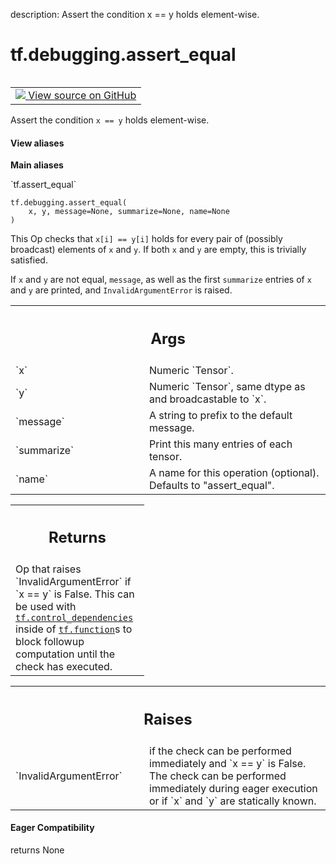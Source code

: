 description: Assert the condition x == y holds element-wise.

<div itemscope itemtype="http://developers.google.com/ReferenceObject">
<meta itemprop="name" content="tf.debugging.assert_equal" />
<meta itemprop="path" content="Stable" />
</div>

# tf.debugging.assert_equal

<!-- Insert buttons and diff -->

<table class="tfo-notebook-buttons tfo-api nocontent" align="left">
<td>
  <a target="_blank" href="https://github.com/tensorflow/tensorflow/blob/r2.3/tensorflow/python/ops/check_ops.py#L627-L659">
    <img src="https://www.tensorflow.org/images/GitHub-Mark-32px.png" />
    View source on GitHub
  </a>
</td>
</table>



Assert the condition `x == y` holds element-wise.

<section class="expandable">
  <h4 class="showalways">View aliases</h4>
  <p>
<b>Main aliases</b>
<p>`tf.assert_equal`</p>
</p>
</section>

<pre class="devsite-click-to-copy prettyprint lang-py tfo-signature-link">
<code>tf.debugging.assert_equal(
    x, y, message=None, summarize=None, name=None
)
</code></pre>



<!-- Placeholder for "Used in" -->

This Op checks that `x[i] == y[i]` holds for every pair of (possibly
broadcast) elements of `x` and `y`. If both `x` and `y` are empty, this is
trivially satisfied.

If `x` and `y` are not equal, `message`, as well as the first `summarize`
entries of `x` and `y` are printed, and `InvalidArgumentError` is raised.

<!-- Tabular view -->
 <table class="responsive fixed orange">
<colgroup><col width="214px"><col></colgroup>
<tr><th colspan="2"><h2 class="add-link">Args</h2></th></tr>

<tr>
<td>
`x`
</td>
<td>
Numeric `Tensor`.
</td>
</tr><tr>
<td>
`y`
</td>
<td>
Numeric `Tensor`, same dtype as and broadcastable to `x`.
</td>
</tr><tr>
<td>
`message`
</td>
<td>
A string to prefix to the default message.
</td>
</tr><tr>
<td>
`summarize`
</td>
<td>
Print this many entries of each tensor.
</td>
</tr><tr>
<td>
`name`
</td>
<td>
A name for this operation (optional).  Defaults to "assert_equal".
</td>
</tr>
</table>



<!-- Tabular view -->
 <table class="responsive fixed orange">
<colgroup><col width="214px"><col></colgroup>
<tr><th colspan="2"><h2 class="add-link">Returns</h2></th></tr>
<tr class="alt">
<td colspan="2">
Op that raises `InvalidArgumentError` if `x == y` is False. This can be
used with <a href="../../tf/control_dependencies.md"><code>tf.control_dependencies</code></a> inside of <a href="../../tf/function.md"><code>tf.function</code></a>s to block
followup computation until the check has executed.
</td>
</tr>

</table>



<!-- Tabular view -->
 <table class="responsive fixed orange">
<colgroup><col width="214px"><col></colgroup>
<tr><th colspan="2"><h2 class="add-link">Raises</h2></th></tr>

<tr>
<td>
`InvalidArgumentError`
</td>
<td>
if the check can be performed immediately and
`x == y` is False. The check can be performed immediately during eager
execution or if `x` and `y` are statically known.
</td>
</tr>
</table>



#### Eager Compatibility
returns None

